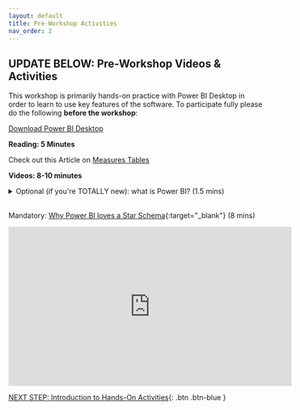 ```yaml
---
layout: default
title: Pre-Workshop Activities
nav_order: 2
---
```

## UPDATE BELOW: Pre-Workshop Videos & Activities
This workshop is primarily hands-on practice with Power BI Desktop in order to learn to use key features of the software. To participate fully please do the following **before the workshop**:

[Download Power BI Desktop](https://www.microsoft.com/en-us/power-platform/products/power-bi/downloads)

**Reading: 5 Minutes**

Check out this Article on [Measures Tables](https://exceleratorbi.com.au/measure-tables-in-power-bi/)

**Videos: 8-10 minutes**<br>
<details><summary>Optional (if you're TOTALLY new): what is Power BI? (1.5 mins)</summary>
<iframe width="560" height="315" src="https://www.youtube.com/embed/yKTSLffVGbk?si=oUGQeG5sxlrbvh_c" title="YouTube video player" frameborder="0" allow="accelerometer; autoplay; clipboard-write; encrypted-media; gyroscope; picture-in-picture; web-share" referrerpolicy="strict-origin-when-cross-origin" allowfullscreen></iframe></details>

<br>

Mandatory: [Why Power BI loves a Star Schema](https://youtu.be/vZndrBBPiQc?si=M7xOf0pfZNNk8gN2){:target="_blank"} (8 mins)

<iframe width="560" height="315" src="https://www.youtube.com/embed/vZndrBBPiQc?si=PJsYiNkGSjKuL2Xi" title="YouTube video player" frameborder="0" allow="accelerometer; autoplay; clipboard-write; encrypted-media; gyroscope; picture-in-picture; web-share" referrerpolicy="strict-origin-when-cross-origin" allowfullscreen></iframe>

[NEXT STEP: Introduction to Hands-On Activities](workshop-activities.html){: .btn .btn-blue }
